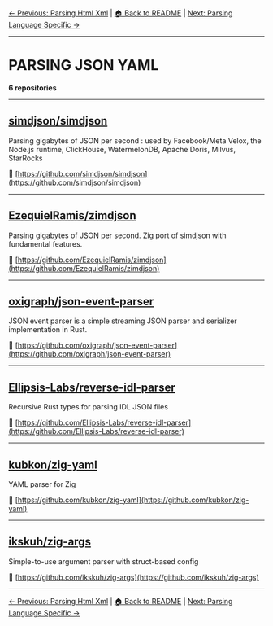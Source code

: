 [← Previous: Parsing Html Xml](parsing-html-xml.txt) | [🏠 Back to README](../README.md) | [Next: Parsing Language Specific →](parsing-language-specific.txt)

---

# PARSING JSON YAML

**6 repositories**

---

## [simdjson/simdjson](https://github.com/simdjson/simdjson)

Parsing gigabytes of JSON per second : used by Facebook/Meta Velox, the Node.js runtime, ClickHouse, WatermelonDB, Apache Doris, Milvus, StarRocks

🔗 [https://github.com/simdjson/simdjson](https://github.com/simdjson/simdjson)

---

## [EzequielRamis/zimdjson](https://github.com/EzequielRamis/zimdjson)

Parsing gigabytes of JSON per second. Zig port of simdjson with fundamental features.

🔗 [https://github.com/EzequielRamis/zimdjson](https://github.com/EzequielRamis/zimdjson)

---

## [oxigraph/json-event-parser](https://github.com/oxigraph/json-event-parser)

JSON event parser is a simple streaming JSON parser and serializer implementation in Rust.

🔗 [https://github.com/oxigraph/json-event-parser](https://github.com/oxigraph/json-event-parser)

---

## [Ellipsis-Labs/reverse-idl-parser](https://github.com/Ellipsis-Labs/reverse-idl-parser)

Recursive Rust types for parsing IDL JSON files

🔗 [https://github.com/Ellipsis-Labs/reverse-idl-parser](https://github.com/Ellipsis-Labs/reverse-idl-parser)

---

## [kubkon/zig-yaml](https://github.com/kubkon/zig-yaml)

YAML parser for Zig

🔗 [https://github.com/kubkon/zig-yaml](https://github.com/kubkon/zig-yaml)

---

## [ikskuh/zig-args](https://github.com/ikskuh/zig-args)

Simple-to-use argument parser with struct-based config

🔗 [https://github.com/ikskuh/zig-args](https://github.com/ikskuh/zig-args)

---


[← Previous: Parsing Html Xml](parsing-html-xml.txt) | [🏠 Back to README](../README.md) | [Next: Parsing Language Specific →](parsing-language-specific.txt)
